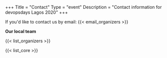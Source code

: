 +++
Title = "Contact"
Type = "event"
Description = "Contact information for devopsdays Lagos 2020"
+++

If you'd like to contact us by email: {{< email_organizers >}}

**Our local team**

{{< list_organizers >}}


{{< list_core >}}
